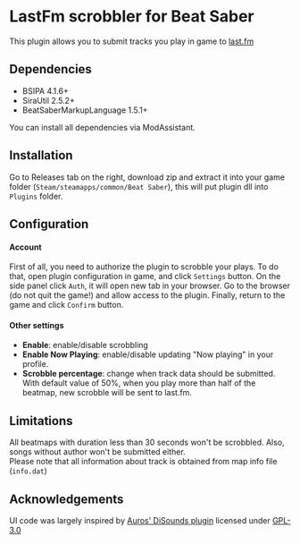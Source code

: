 ﻿# LastFm scrobbler for Beat Saber
This plugin allows you to submit tracks you play in game to [last.fm](https://www.last.fm)

## Dependencies
* BSIPA 4.1.6+
* SiraUtil 2.5.2+
* BeatSaberMarkupLanguage 1.5.1+

You can install all dependencies via ModAssistant.

## Installation
Go to Releases tab on the right, download zip and extract it into your game folder 
(`Steam/steamapps/common/Beat Saber`), this will put plugin dll into `Plugins` folder.

## Configuration
#### Account
First of all, you need to authorize the plugin to scrobble your plays. To do that, open plugin 
configuration in game, and click `Settings` button. On the side panel click `Auth`, it will open 
new tab in your browser. Go to the browser (do not quit the game!) and allow access to the 
plugin. Finally, return to the game and click `Confirm` button. 
#### Other settings
* **Enable**: enable/disable scrobbling
* **Enable Now Playing**: enable/disable updating "Now playing" in your profile.
* **Scrobble percentage**: change when track data should be submitted. With default 
  value of 50%, when you play more than half of the beatmap, new scrobble will be sent to last.fm.
  
## Limitations
All beatmaps with duration less than 30 seconds won't be scrobbled. Also, songs without author
won't be submitted either.  
Please note that all information about track is obtained from map info file (`info.dat`)

## Acknowledgements
UI code was largely inspired by [Auros' DiSounds plugin](https://github.com/Auros/DiSounds) licensed under [GPL-3.0](https://github.com/Auros/DiSounds/blob/main/LICENSE)
